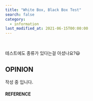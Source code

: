```yaml
---
title: "White Box, Black Box Test"
search: false
category:
  - information
last_modified_at: 2021-06-15T00:00:00
---
```


<br>

테스트에도 종류가 있다는걸 아셨나요?😃 

## OPINION
작성 중 입니다.

#### REFERENCE